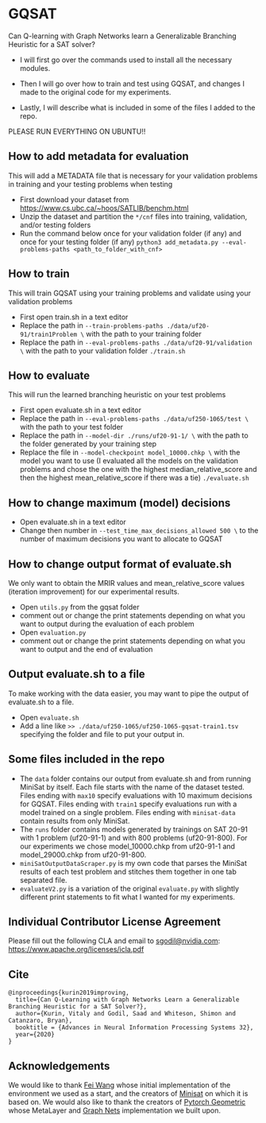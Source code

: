 # GQSAT 

Can Q-learning with Graph Networks learn a Generalizable Branching Heuristic for a SAT solver?

* I will first go over the commands used to install all the necessary modules. 

* Then I will go over how to train and test using GQSAT, and changes I made to the original code for my experiments. 

* Lastly, I will describe what is included in some of the files I added to the repo.


PLEASE RUN EVERYTHING ON UBUNTU!!

## How to add metadata for evaluation
This will add a METADATA file that is necessary for your validation problems in training and your testing problems when testing
* First download your dataset from https://www.cs.ubc.ca/~hoos/SATLIB/benchm.html
* Unzip the dataset and partition the ``*/cnf`` files into training, validation, and/or testing folders
* Run the command below once for your validation folder (if any) and once for your testing folder (if any)
```python3 add_metadata.py --eval-problems-paths <path_to_folder_with_cnf>```

## How to train
This will train GQSAT using your training problems and validate using your validation problems
* First open train.sh in a text editor
* Replace the path in ``--train-problems-paths ./data/uf20-91/train1Problem \`` with the path to your training folder
* Replace the path in ``--eval-problems-paths ./data/uf20-91/validation \`` with the path to your validation folder
```./train.sh```

## How to evaluate 
This will run the learned branching heuristic on your test problems
* First open evaluate.sh in a text editor
* Replace the path in ``--eval-problems-paths ./data/uf250-1065/test \`` with the path to your test folder
* Replace the path in ``--model-dir ./runs/uf20-91-1/ \`` with the path to the folder generated by your training step
* Replace the file in ``--model-checkpoint model_10000.chkp \`` with the model you want to use (I evaluated all the models on the validation problems and chose the one with the highest median_relative_score and then the highest mean_relative_score if there was a tie)
```./evaluate.sh```

## How to change maximum (model) decisions

* Open evaluate.sh in a text editor
* Change then number in ``--test_time_max_decisions_allowed 500 \`` to the number of maximum decisions you want to allocate to GQSAT

## How to change output format of evaluate.sh
We only want to obtain the MRIR values and mean_relative_score values (iteration improvement) for our experimental results.
* Open ``utils.py`` from the gqsat folder
* comment out or change the print statements depending on what you want to output during the evaluation of each problem
* Open ``evaluation.py`` 
* comment out or change the print statements depending on what you want to output and the end of evaluation

## Output evaluate.sh to a file
To make working with the data easier, you may want to pipe the output of evaluate.sh to a file.
* Open ``evaluate.sh``
* Add a line like ``>> ./data/uf250-1065/uf250-1065-gqsat-train1.tsv`` specifying the folder and file to put your output in.

## Some files included in the repo

* The ``data`` folder contains our output from evaluate.sh and from running MiniSat by itself. Each file starts with the name of the dataset tested. Files ending with ``max10`` specify evaluations with 10 maximum decisions for GQSAT. Files ending with ``train1`` specify evaluations run with a model trained on a single problem. Files ending with ``minisat-data`` contain results from only MiniSat.
* The ``runs`` folder contains models generated by trainings on SAT 20-91 with 1 problem (uf20-91-1) and with 800 problems (uf20-91-800). For our experiments we chose model_10000.chkp from uf20-91-1 and model_29000.chkp from uf20-91-800.
* ``miniSatOutputDataScraper.py`` is my own code that parses the MiniSat results of each test problem and stitches them together in one tab separated file.
* ``evaluateV2.py`` is a variation of the original ``evaluate.py`` with slightly different print statements to fit what I wanted for my experiments.


## Individual Contributor License Agreement

Please fill out the following CLA and email to sgodil@nvidia.com:  https://www.apache.org/licenses/icla.pdf

## Cite

```
@inproceedings{kurin2019improving,
  title={Can Q-Learning with Graph Networks Learn a Generalizable Branching Heuristic for a SAT Solver?},
  author={Kurin, Vitaly and Godil, Saad and Whiteson, Shimon and Catanzaro, Bryan},
  booktitle = {Advances in Neural Information Processing Systems 32},
  year={2020}
}
```

## Acknowledgements

We would like to thank [Fei Wang](https://github.com/feiwang3311/minisat) whose initial implementation of the environment we used as a start, and the creators of [Minisat](https://github.com/niklasso/minisat) on which it is based on.
We would also like to thank the creators of [Pytorch Geometric](https://github.com/rusty1s/pytorch_geometric) whose 
MetaLayer and [Graph Nets](https://arxiv.org/abs/1806.01261) implementation we built upon. 
